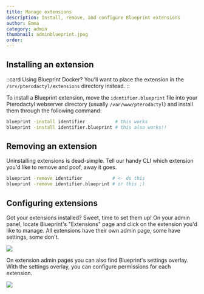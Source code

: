 ```yaml
---
title: Manage extensions
description: Install, remove, and configure Blueprint extensions
author: Emma
category: admin
thumbnail: adminblueprint.jpeg
order:
---
```


## Installing an extension

::card
Using Blueprint Docker? You'll want to place the extension in the `/srv/pterodactyl/extensions` directory instead.
::

To install a Blueprint extension, move the `identifier.blueprint` file into your Pterodactyl webserver directory (usually `/var/www/pterodactyl`) and install them through the following command:

```bash
blueprint -install identifier           # this works
blueprint -install identifier.blueprint # this also works!!
```

## Removing an extension

Uninstalling extensions is dead-simple. Tell our handy CLI which extension you'd like to remove and poof, away it goes.

```bash
blueprint -remove identifier           # <- do this
blueprint -remove identifier.blueprint # or this ;)
```

## Configuring extensions

Got your extensions installed? Sweet, time to set them up! On your admin panel, locate Blueprint's "Extensions" page and click on the extension you'd like to manage. All extensions have their own admin page, some have settings, some don't.

![](/img/guides/extensions.jpeg)

On extension admin pages you can also find Blueprint's settings overlay. With the settings overlay, you can configure permissions for each extension.

![](/img/guides/permissions.jpeg)
